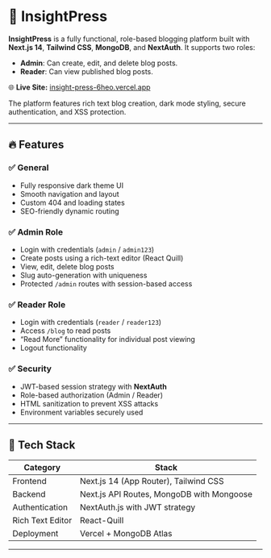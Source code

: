 # 📰 InsightPress

**InsightPress** is a fully functional, role-based blogging platform built with **Next.js 14**, **Tailwind CSS**, **MongoDB**, and **NextAuth**. It supports two roles:  
- **Admin**: Can create, edit, and delete blog posts.
- **Reader**: Can view published blog posts.

🌐 **Live Site:** [insight-press-6heo.vercel.app
](insight-press-6heo.vercel.app
)  

The platform features rich text blog creation, dark mode styling, secure authentication, and XSS protection.

---

## 🔥 Features

### ✅ General
- Fully responsive dark theme UI
- Smooth navigation and layout
- Custom 404 and loading states
- SEO-friendly dynamic routing

### ✅ Admin Role
- Login with credentials (`admin` / `admin123`)
- Create posts using a rich-text editor (React Quill)
- View, edit, delete blog posts
- Slug auto-generation with uniqueness
- Protected `/admin` routes with session-based access

### ✅ Reader Role
- Login with credentials (`reader` / `reader123`)
- Access `/blog` to read posts
- “Read More” functionality for individual post viewing
- Logout functionality

### ✅ Security
- JWT-based session strategy with **NextAuth**
- Role-based authorization (Admin / Reader)
- HTML sanitization to prevent XSS attacks
- Environment variables securely used

---

## 🚀 Tech Stack

| Category        | Stack                            |
|----------------|----------------------------------|
| Frontend       | Next.js 14 (App Router), Tailwind CSS |
| Backend        | Next.js API Routes, MongoDB with Mongoose |
| Authentication | NextAuth.js with JWT strategy    |
| Rich Text Editor | React-Quill                     |
| Deployment     | Vercel + MongoDB Atlas           |

---

